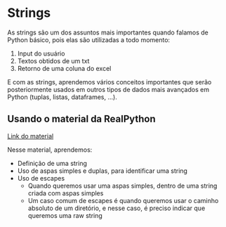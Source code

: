 # Strings

As strings são um dos assuntos mais importantes quando falamos de Python básico, pois elas são utilizadas a todo momento:
1. Input do usuário
2. Textos obtidos de um txt
3. Retorno de uma coluna do excel

E com as strings, aprendemos vários conceitos importantes que serão posteriormente usados em outros tipos de dados mais avançados em Python (tuplas, listas, dataframes, ...).

## Usando o material da RealPython

[Link do material](https://realpython.com/python-data-types/#strings)

Nesse material, aprendemos:

- Definição de uma string
- Uso de aspas simples e duplas, para identificar uma string
- Uso de escapes
  - Quando queremos usar uma aspas simples, dentro de uma string criada com aspas simples
  - Um caso comum de escapes é quando queremos usar o caminho absoluto de um diretório, e nesse caso, é preciso indicar que queremos uma raw string
